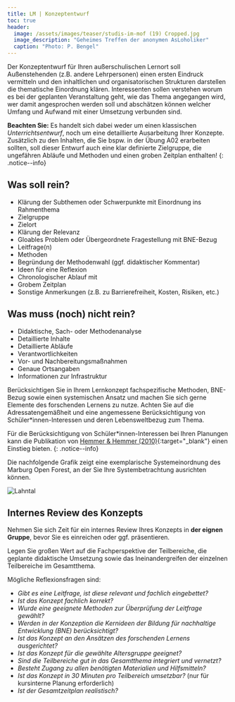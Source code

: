 ```yaml
---
title: LM | Konzeptentwurf
toc: true
header:
  image: /assets/images/teaser/studis-im-mof (19) Cropped.jpg
  image_description: "Geheimes Treffen der anonymen AsLoholiker"
  caption: "Photo: P. Bengel"
---
```



Der Konzeptentwurf für Ihren außerschulischen Lernort soll Außenstehenden (z.B. andere Lehrpersonen) einen ersten Eindruck vermitteln und den inhaltlichen und organisatorischen Strukturen darstellen die thematische Einordnung klären. 
Interessenten sollen verstehen worum es bei der geplanten Veranstaltung geht, wie das Thema angegangen wird, wer damit angesprochen werden soll und abschätzen können welcher Umfang und Aufwand mit einer Umsetzung verbunden sind.  

**Beachten Sie:** Es handelt sich dabei weder um einen klassischen *Unterrichtsentwurf*, noch um eine detaillierte Ausarbeitung Ihrer Konzepte. Zusätzlich zu den Inhalten, die Sie bspw. in der Übung A02 erarbeiten sollten, soll dieser Entwurf auch eine klar definierte Zielgruppe, die ungefähren Abläufe und Methoden und einen groben Zeitplan enthalten! 
{: .notice--info}
    

## Was soll rein?
-	Klärung der Subthemen oder Schwerpunkte mit Einordnung ins Rahmenthema 
-	Zielgruppe
-	Zielort
-	Klärung der Relevanz
-	Gloables Problem oder Übergeordnete Fragestellung mit BNE-Bezug
-	Leitfrage(n)
-	Methoden 
-	Begründung der Methodenwahl (ggf. didaktischer Kommentar)
-	Ideen für eine Reflexion
-	Chronologischer Ablauf mit
-	Grobem Zeitplan
-	Sonstige Anmerkungen (z.B. zu Barrierefreiheit, Kosten, Risiken, etc.)

## Was muss (noch) nicht rein?
-	Didaktische, Sach- oder Methodenanalyse
-	Detaillierte Inhalte
-	Detaillierte Abläufe
-	Verantwortlichkeiten
-	Vor- und Nachbereitungsmaßnahmen
-	Genaue Ortsangaben
-	Informationen zur Infrastruktur

Berücksichtigen Sie in Ihrem Lernkonzept fachspezifische Methoden, BNE-Bezug sowie einen systemischen Ansatz und machen Sie sich gerne Elemente des forschenden Lernens zu nutze. 
Achten Sie auf die Adressatengemäßheit und eine angemessene Berücksichtigung von Schüler*innen-Interessen und deren Lebensweltbezug zum Thema.

Für die Berücksichtigung von Schüler*innen-Interessen bei Ihren Planungen kann die Publikation von [Hemmer & Hemmer (2010)](https://ilias.uni-marburg.de/goto.php?target=file_2868695_download&client_id=UNIMR){:target="_blank"} einen Einstieg bieten. 
{: .notice--info}

Die nachfolgende Grafik zeigt eine exemplarische Systemeinordnung des Marburg Open Forest, an der Sie Ihre Systembetrachtung ausrichten können.
<br>

![Lahntal]({{site.baseurl}}/assets/images/oekosystem_uniwald.png)


## Internes Review des Konzepts
Nehmen Sie sich Zeit für ein internes Review Ihres Konzepts in **der eignen Gruppe**, bevor Sie es einreichen oder ggf. präsentieren.

Legen Sie großen Wert auf die Fachperspektive der Teilbereiche, die geplante didaktische Umsetzung sowie das Ineinandergreifen der einzelnen Teilbereiche im Gesamtthema.

Mögliche Reflexionsfragen sind:

* *Gibt es eine Leitfrage, ist diese relevant und fachlich eingebettet?*
* *Ist das Konzept fachlich korrekt?*
* *Wurde eine geeignete Methoden zur Überprüfung der Leitfrage gewählt?*
* *Werden in der Konzeption die Kernideen der Bildung für nachhaltige Entwicklung (BNE) berücksichtigt?*
* *Ist das Konzept an den Ansätzen des forschenden Lernens ausgerichtet?*
* *Ist das Konzept für die gewählte Altersgruppe geeignet?*
* *Sind die Teilbereiche gut in das Gesamtthema integriert und vernetzt?*
* *Besteht Zugang zu allen benötigten Materialien und Hilfsmitteln?*
* *Ist das Konzept in 30 Minuten pro Teilbereich umsetzbar?* (nur für kursinterne Planung erforderlich)
* *Ist der Gesamtzeitplan realistisch?*



    
    
